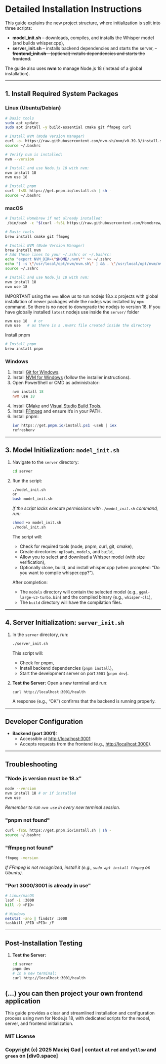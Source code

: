 
# Detailed Installation Instructions

This guide explains the new project structure, where initialization is split into three scripts:
- **model_init.sh** – downloads, compiles, and installs the Whisper model (and builds whisper.cpp),
- **server_init.sh** – installs backend dependencies and starts the server,
~~- **frontend_init.sh** – (optional) installs dependencies and starts the frontend.~~

The guide also uses **nvm** to manage Node.js 18 (instead of a global installation).

---

## 1. Install Required System Packages

### Linux (Ubuntu/Debian)
```bash
# Basic tools
sudo apt update
sudo apt install -y build-essential cmake git ffmpeg curl

# Install NVM (Node Version Manager)
curl -o- https://raw.githubusercontent.com/nvm-sh/nvm/v0.39.3/install.sh | bash
source ~/.bashrc

# Verify nvm is installed:
nvm --version

# Install and use Node.js 18 with nvm:
nvm install 18
nvm use 18

# Install pnpm
curl -fsSL https://get.pnpm.io/install.sh | sh -
source ~/.bashrc
```

### macOS
```bash
# Install Homebrew if not already installed:
 /bin/bash -c "$(curl -fsSL https://raw.githubusercontent.com/Homebrew/install/HEAD/install.sh)"

# Basic tools
brew install cmake git ffmpeg

# Install NVM (Node Version Manager)
brew install nvm
# Add these lines to your ~/.zshrc or ~/.bashrc:
echo "export NVM_DIR=\"$HOME/.nvm\"" >> ~/.zshrc
echo "[ -s \"/usr/local/opt/nvm/nvm.sh\" ] && . \"/usr/local/opt/nvm/nvm.sh\"" >> ~/.zshrc
source ~/.zshrc

# Install and use Node.js 18 with nvm:
nvm install 18
nvm use 18
```
IMPORTANT
using the `nvm` allow us to run nodejs 18.x.x projects with global installation of newer packages while the nodejs was installed by `npm` command. So there is no need to downgrade the nodejs to version 18. If you have globally installed `latest` nodejs use inside the `server/` folder

```bash
nvm use 18   # or
nvm use   # as there is a .nvmrc file created inside the directory
```
Install pnpm

```bash
# Install pnpm
brew install pnpm
```

### Windows
1. Install [Git for Windows](https://gitforwindows.org/).
2. Install [NVM for Windows](https://github.com/coreybutler/nvm-windows/releases) (follow the installer instructions).
3. Open PowerShell or CMD as administrator:
   ```powershell
   nvm install 18
   nvm use 18
   ```
4. Install [CMake](https://cmake.org/download/) and [Visual Studio Build Tools](https://visualstudio.microsoft.com/visual-cpp-build-tools/).
5. Install [FFmpeg](https://www.gyan.dev/ffmpeg/builds/) and ensure it’s in your PATH.
6. Install pnpm:
   ```powershell
   iwr https://get.pnpm.io/install.ps1 -useb | iex
   refreshenv
   ```

---

## 3. Model Initialization: `model_init.sh`

1. Navigate to the `server` directory:
   ```bash
   cd server
   ```
2. Run the script:
   ```bash
   ./model_init.sh
   or
   bash model_init.sh
   ```
   *If the script lacks execute permissions with `./model_init.sh` command, run:*
   ```bash
   chmod +x model_init.sh
   ./model_init.sh
   ```
   The script will:
   - Check for required tools (node, pnpm, curl, git, cmake),
   - Create directories: `uploads`, `models`, and `build`,
   - Allow you to select and download a Whisper model (with size verification),
   - Optionally clone, build, and install whisper.cpp (when prompted: “Do you want to compile whisper.cpp?”).

   After completion:
   - The `models` directory will contain the selected model (e.g., `ggml-large-v3-turbo.bin`) and the compiled binary (e.g., `whisper-cli`),
   - The `build` directory will have the compilation files.

---

## 4. Server Initialization: `server_init.sh`

1. In the `server` directory, run:
   ```bash
   ./server_init.sh
   ```
   This script will:
   - Check for pnpm,
   - Install backend dependencies (`pnpm install`),
   - Start the development server on port `3001` (`pnpm dev`).

2. **Test the Server:**
   Open a new terminal and run:
   ```bash
   curl http://localhost:3001/health
   ```
   A response (e.g., “OK”) confirms that the backend is running properly.

---

## Developer Configuration

- **Backend (port 3001):**
  - Accessible at [http://localhost:3001](http://localhost:3001)
  - Accepts requests from the frontend (e.g., [http://localhost:3000](http://localhost:3000)).

---

## Troubleshooting

### "Node.js version must be 18.x"
```bash
node --version
nvm install 18 # or if installed
nvm use
```
*Remember to run `nvm use` in every new terminal session.*

### "pnpm not found"
```bash
curl -fsSL https://get.pnpm.io/install.sh | sh -
source ~/.bashrc
```

### "ffmpeg not found"
```bash
ffmpeg -version
```
*If FFmpeg is not recognized, install it (e.g., `sudo apt install ffmpeg` on Ubuntu).*

### "Port 3000/3001 is already in use"
```bash
# Linux/macOS
lsof -i :3000
kill -9 <PID>

# Windows
netstat -ano | findstr :3000
taskkill /PID <PID> /F
```

---

## Post-Installation Testing

1. **Test the Server:**
   ```bash
   cd server
   pnpm dev
   # In a new terminal:
   curl http://localhost:3001/health
   ```

(...) you can then project your own frontend application
---

This guide provides a clear and streamlined installation and configuration process using nvm for Node.js 18, with dedicated scripts for the model, server, and frontend initialization.

### MIT License

### Copyright (c) 2025 Maciej Gad | contact at `red` and `yellow` and `green` on **[div0.space]**




